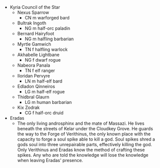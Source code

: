 - Kyria Council of the Star
	- Nexus Sparrow
		- CN m warforged bard
	- Bultrak Ingoth
		- NG m half-orc paladin
	- Bernard Hairyfoot
		- NG m halfling barbarian
	- Myrtle Gamwich
		- TN f halfling warlock
	- Akhabelle Lightbane
		- NG f dwarf rogue
	- Nabeora Panala
		- TN f elf ranger
	- Iloridan Pervyre
		- LN m half-elf bard
	- Edladon Qinneiros
		- LG m half-elf rogue
	- Thidbral Glaurn
		- LG m human barbarian
	- Kix Zodrak
		- CG f half-orc druid
- Eradas
	- The only living androsphinx and the mate of Massazi. He lives beneath the streets of Kelar under the Cloudkey Grove. He guards the way to the Forge of Verithinus, the only known place with the capacity to forge a soul spike able to kill a god. Soul spikes shred a gods soul into three unrepairable parts, effectively killing the god. Only Verithinus and Eradas know the method of crafting these spikes. Any who are told the knowledge will lose the knowledge when leaving Eradas' presence.